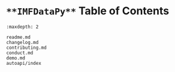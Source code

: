 `**IMFDataPy**` Table of Contents
================================

```{toctree}
:maxdepth: 2

readme.md
changelog.md
contributing.md
conduct.md
demo.md
autoapi/index
```
